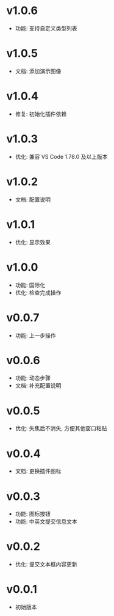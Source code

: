 # v1.0.6

- 功能: 支持自定义类型列表

# v1.0.5

- 文档: 添加演示图像

# v1.0.4

- 修复: 初始化插件依赖

# v1.0.3

- 优化: 兼容 VS Code 1.78.0 及以上版本

# v1.0.2

- 文档: 配置说明

# v1.0.1

- 优化: 显示效果

# v1.0.0

- 功能: 国际化
- 优化: 检查完成操作

# v0.0.7

- 功能: 上一步操作

# v0.0.6

- 功能: 动态步骤
- 文档: 补充配置说明

# v0.0.5

- 优化: 失焦后不消失, 方便其他窗口粘贴

# v0.0.4

- 文档: 更换插件图标

# v0.0.3

- 功能: 图标按钮
- 功能: 中英文提交信息文本

# v0.0.2

- 优化: 提交文本框内容更新

# v0.0.1

- 初始版本

